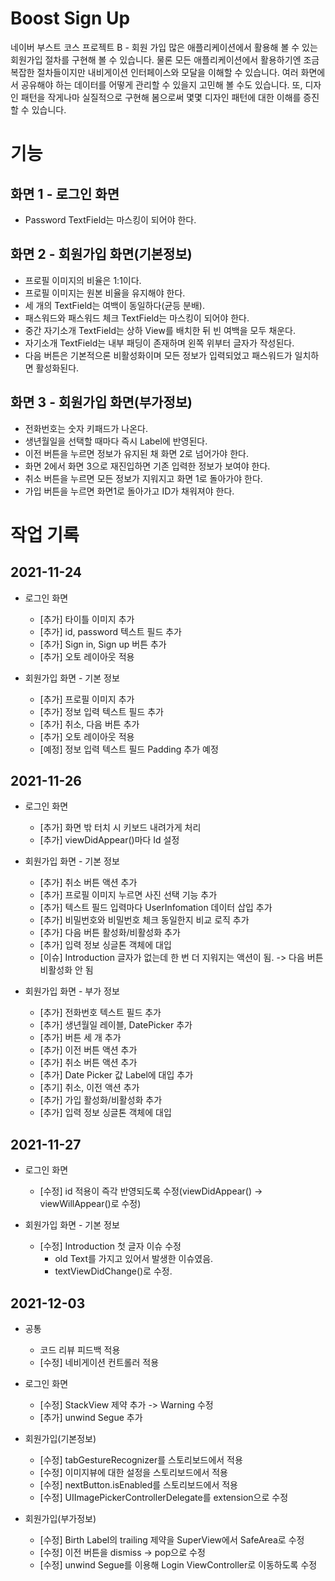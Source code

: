 # Boost Sign Up

네이버 부스트 코스 프로젝트 B - 회원 가입
많은 애플리케이션에서 활용해 볼 수 있는 회원가입 절차를 구현해 볼 수 있습니다. 
물론 모든 애플리케이션에서 활용하기엔 조금 복잡한 절차들이지만 내비게이션 인터페이스와 모달을 이해할 수 있습니다.
여러 화면에서 공유해야 하는 데이터를 어떻게 관리할 수 있을지 고민해 볼 수도 있습니다. 
또, 디자인 패턴을 작게나마 실질적으로 구현해 봄으로써 몇몇 디자인 패턴에 대한 이해를 증진할 수 있습니다.

<u></u>

# 기능
## 화면 1 - 로그인 화면

- Password TextField는 마스킹이 되어야 한다.

## 화면 2 - 회원가입 화면(기본정보)

- 프로필 이미지의 비율은 1:1이다.
- 프로필 이미지는 원본 비율을 유지해야 한다.
- 세 개의 TextField는 여백이 동일하다(균등 분배).
- 패스워드와 패스워드 체크 TextField는 마스킹이 되어야 한다.
- 중간 자기소개 TextField는 상하 View를 배치한 뒤 빈 여백을 모두 채운다.
- 자기소개 TextField는 내부 패딩이 존재하며 왼쪽 위부터 글자가 작성된다.
- 다음 버튼은 기본적으론 비활성화이며 모든 정보가 입력되었고 패스워드가 일치하면 활성화된다.

## 화면 3 - 회원가입 화면(부가정보)

- 전화번호는 숫자 키패드가 나온다.
- 생년월일을 선택할 때마다 즉시 Label에 반영된다.
- 이전 버튼을 누르면 정보가 유지된 채 화면 2로 넘어가야 한다.
- 화면 2에서 화면 3으로 재진입하면 기존 입력한 정보가 보여야 한다.
- 취소 버튼을 누르면 모든 정보가 지워지고 화면 1로 돌아가야 한다.
- 가입 버튼을 누르면 화면1로 돌아가고 ID가 채워져야 한다.

<u></u>

# 작업 기록

## 2021-11-24

- 로그인 화면
  - [추가] 타이틀 이미지 추가
  - [추가] id, password 텍스트 필드 추가
  - [추가] Sign in, Sign up 버튼 추가
  - [추가] 오토 레이아웃 적용

- 회원가입 화면 - 기본 정보
  - [추가] 프로필 이미지 추가
  - [추가] 정보 입력 텍스트 필드 추가
  - [추가] 취소, 다음 버튼 추가
  - [추가] 오토 레이아웃 적용
  - [예정] 정보 입력 텍스트 필드 Padding 추가 예정

## 2021-11-26

- 로그인 화면
    - [추가] 화면 밖 터치 시 키보드 내려가게 처리
    - [추가] viewDidAppear()마다 Id 설정
    
- 회원가입 화면 - 기본 정보
    - [추가] 취소 버튼 액션 추가
    - [추가] 프로필 이미지 누르면 사진 선택 기능 추가
    - [추가] 텍스트 필드 입력마다 UserInfomation 데이터 삽입 추가
    - [추가] 비밀번호와 비밀번호 체크 동일한지 비교 로직 추가
    - [추가] 다음 버튼 활성화/비활성화 추가
    - [추가] 입력 정보 싱글톤 객체에 대입
    - [이슈] Introduction 글자가 없는데 한 번 더 지워지는 액션이 됨. -> 다음 버튼 비활성화 안 됨

- 회원가입 화면 - 부가 정보
    - [추가] 전화번호 텍스트 필드 추가
    - [추가] 생년월일 레이블, DatePicker 추가
    - [추가] 버튼 세 개 추가
    - [추가] 이전 버튼 액션 추가
    - [추가] 취소 버튼 액션 추가
    - [추가] Date Picker 값 Label에 대입 추가
    - [추기] 취소, 이전 액션 추가
    - [추가] 가입 활성화/비활성화 추가
    - [추가] 입력 정보 싱글톤 객체에 대입

## 2021-11-27

- 로그인 화면
    - [수정] id 적용이 즉각 반영되도록 수정(viewDidAppear() -> viewWillAppear()로 수정)

- 회원가입 화면 - 기본 정보
    - [수정] Introduction 첫 글자 이슈 수정 
        - old Text를 가지고 있어서 발생한 이슈였음.
        - textViewDidChange()로 수정.

## 2021-12-03

- 공통
    - 코드 리뷰 피드백 적용 
    - [수정] 네비게이션 컨트롤러 적용
    
- 로그인 화면
    - [수정] StackView 제약 추가 -> Warning 수정
    - [추가] unwind Segue 추가
    
- 회원가입(기본정보)
    - [수정] tabGestureRecognizer를 스토리보드에서 적용
    - [수정] 이미지뷰에 대한 설정을 스토리보드에서 적용
    - [수정] nextButton.isEnabled를 스토리보드에서 적용
    - [수정] UIImagePickerControllerDelegate를 extension으로 수정

- 회원가입(부가정보)
    - [수정] Birth Label의 trailing 제약을 SuperView에서 SafeArea로 수정
    - [수정] 이전 버튼을 dismiss -> pop으로 수정
    - [수정] unwind Segue를 이용해 Login ViewController로 이동하도록 수정 
